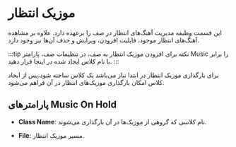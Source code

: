 
# موزيک انتظار


این قسمت وظیفه مدیریت آهنگ‌‌های انتظار در صف را برعهده دارد. علاوه بر مشاهده آهنگ‌‌های انتظار موجود، قابلیت افزودن، ویرایش و حذف آن‌‌ها نیز وجود دارد.

:::tip نکته
 برای افزودن موزیک انتظار به صف، در تنظیمات صف، پارامتر Music را برابر با نام کلاس ایجاد شده در اینجا قرار دهید.
:::

برای بارگذاری موزیک انتظار در ابتدا نیاز می‌باشد یک کلاس ساخته شود،پس از ایجاد کلاس امکان بارگذاری موزیک‌های انتظار در آن فراهم می‌شود.


## پارامترهای Music On Hold

- **Class Name**: نام کلاسی که گروهی از موزیک‌ها در آن بارگذاری می‌شوند.

- **File**: مسیر موزیک انتظار.